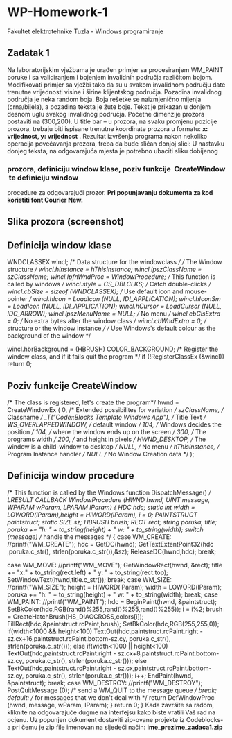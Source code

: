 # WP-Homework-1
Fakultet elektrotehnike Tuzla - Windows programiranje


## Zadatak 1

Na laboratorijskim vježbama je urađen primjer sa procesiranjem WM_PAINT poruke i sa
validiranjem i bojenjem invalidnih područja različitom bojom.
Modifikovati primjer sa vježbi tako da su u svakom invalidnom području date trenutne
vrijednosti visine i širine klijentskog područja. Pozadina invalidnog područja je neka random
boja. Boja rešetke se naizmjenično mijenja (crna/bijela), a pozadina teksta je žute boje.
Tekst je prikazan u donjem desnom uglu svakog invalidnog područja. Početne dimenzije
prozora postaviti na (300,200). U title bar – u prozora, na svaku promjenu pozicije prozora,
trebaju biti ispisane trenutne koordinate prozora u formatu:​ **x: vrijednost, y: vrijednost** ​.
Rezultat izvršenja programa nakon nekoliko operacija povećavanja prozora, treba da bude
sličan donjoj slici:
U nastavku donjeg teksta, na odgovarajuća mjesta je potrebno ubaciti sliku dobijenog

### prozora, definiciju window klase, poziv funkcije ​ CreateWindow ​ te definiciju window

procedure za odgovarajući prozor.
**Pri popunjavanju dokumenta za kod koristiti font Courier New.**


## Slika prozora (screenshot)

## Definicija window klase

WNDCLASSEX wincl; /* Data structure for the windowclass */
/* The Window structure */
wincl.hInstance = hThisInstance;
wincl.lpszClassName = szClassName;
wincl.lpfnWndProc = WindowProcedure; /* This function is called
by windows */
wincl.style = CS_DBLCLKS; /* Catch double-clicks */
wincl.cbSize = sizeof (WNDCLASSEX);
/* Use default icon and mouse-pointer */
wincl.hIcon = LoadIcon (NULL, IDI_APPLICATION);
wincl.hIconSm = LoadIcon (NULL, IDI_APPLICATION);
wincl.hCursor = LoadCursor (NULL, IDC_ARROW);
wincl.lpszMenuName = NULL; /* No menu */
wincl.cbClsExtra = 0; /* No extra bytes after the window class */
wincl.cbWndExtra = 0; /* structure or the window instance */
/* Use Windows's default colour as the background of the window */


wincl.hbrBackground = (HBRUSH) COLOR_BACKGROUND;
/* Register the window class, and if it fails quit the program */
if (!RegisterClassEx (&wincl))
return 0;

## Poziv funkcije CreateWindow

/* The class is registered, let's create the program*/
hwnd = CreateWindowEx (
0, /* Extended possibilites for variation */
szClassName, /* Classname */
_T("Code::Blocks Template Windows App"), /* Title Text */
WS_OVERLAPPEDWINDOW, /* default window */
104, /* Windows decides the position */
104, /* where the window ends up on the screen */
300, /* The programs width */
200, /* and height in pixels */
HWND_DESKTOP, /* The window is a child-window to desktop */
NULL, /* No menu */
hThisInstance, /* Program Instance handler */
NULL /* No Window Creation data */
);

## Definicija window procedure

/* This function is called by the Windows function DispatchMessage() */
LRESULT CALLBACK WindowProcedure (HWND hwnd, UINT message, WPARAM wParam,
LPARAM lParam)
{
HDC hdc;
static int width = LOWORD(lParam),height = HIWORD(lParam), i = 0;
PAINTSTRUCT paintstruct;
static SIZE sz;
HBRUSH brush;
RECT rect;
string poruka, title;
poruka += "h: " + to_string(height) + " w: " + to_string(width);
switch (message) /* handle the messages */
{
case WM_CREATE:
//printf("WM_CREATE");
hdc = GetDC(hwnd);
GetTextExtentPoint32(hdc ,poruka.c_str(),
strlen(poruka.c_str()),&sz);
ReleaseDC(hwnd,hdc);
break;


case WM_MOVE:
//printf("WM_MOVE");
GetWindowRect(hwnd, &rect);
title += "x:" + to_string(rect.left) + " y: " + to_string(rect.top);
SetWindowText(hwnd,title.c_str());
break;
case WM_SIZE:
//printf("WM_SIZE");
height = HIWORD(lParam);
width = LOWORD(lParam);
poruka += "h: " + to_string(height) + " w: " + to_string(width);
break;
case WM_PAINT:
//printf("WM_PAINT");
hdc = BeginPaint(hwnd, &paintstruct);
SetBkColor(hdc,RGB(rand()%255,rand()%255,rand()%255));
i = i%2;
brush = CreateHatchBrush(HS_DIAGCROSS,colors[i]);
FillRect(hdc,&paintstruct.rcPaint,brush);
SetBkColor(hdc,RGB(255,255,0));
if(width<1000 && height<100)
TextOut(hdc,paintstruct.rcPaint.right -
sz.cx+16,paintstruct.rcPaint.bottom-sz.cy, poruka.c_str(),
strlen(poruka.c_str()));
else if(width<1000 || height<100)
TextOut(hdc,paintstruct.rcPaint.right -
sz.cx+8,paintstruct.rcPaint.bottom-sz.cy, poruka.c_str(),
strlen(poruka.c_str()));
else
TextOut(hdc,paintstruct.rcPaint.right -
sz.cx,paintstruct.rcPaint.bottom-sz.cy, poruka.c_str(),
strlen(poruka.c_str()));
i++;
EndPaint(hwnd, &paintstruct);
break;
case WM_DESTROY:
//printf("WM_DESTROY");
PostQuitMessage (0); /* send a WM_QUIT to the message queue */
break;
default: /* for messages that we don't deal with */
return DefWindowProc (hwnd, message, wParam, lParam);
}
return 0;
}
Kada završite sa radom, kliknite na odgovarajuće dugme na interfejsu kako biste vratili Vaš
rad na ocjenu. Uz popunjen dokument dostaviti zip-ovane projekte iz Codeblocks-a pri čemu
je zip file imenovan na sljedeći način:
**ime_prezime_zadaca1.zip**


